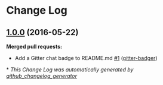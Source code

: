 # Change Log

## [1.0.0](https://github.com/onqtam/doctest/tree/1.0.0) (2016-05-22)
**Merged pull requests:**

- Add a Gitter chat badge to README.md [\#1](https://github.com/onqtam/doctest/pull/1) ([gitter-badger](https://github.com/gitter-badger))



\* *This Change Log was automatically generated by [github_changelog_generator](https://github.com/skywinder/Github-Changelog-Generator)*